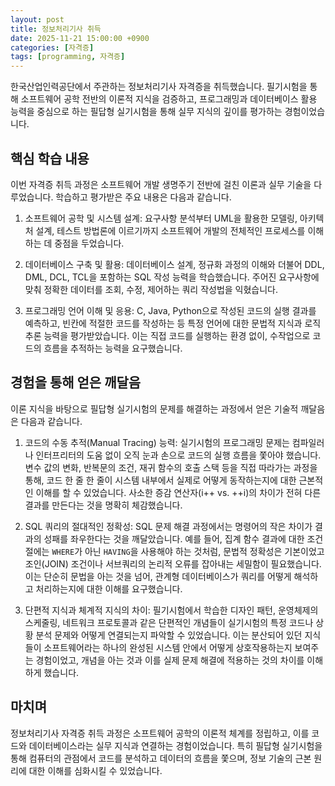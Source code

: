 ```yaml
---
layout: post
title: 정보처리기사 취득
date: 2025-11-21 15:00:00 +0900
categories: [자격증]
tags: [programming, 자격증]
---
```

한국산업인력공단에서 주관하는 정보처리기사 자격증을 취득했습니다. 필기시험을 통해 소프트웨어 공학 전반의 이론적 지식을 검증하고, 프로그래밍과 데이터베이스 활용 능력을 중심으로 하는 필답형 실기시험을 통해 실무 지식의 깊이를 평가하는 경험이었습니다.

## 핵심 학습 내용

이번 자격증 취득 과정은 소프트웨어 개발 생명주기 전반에 걸친 이론과 실무 기술을 다루었습니다. 학습하고 평가받은 주요 내용은 다음과 같습니다.

1.  소프트웨어 공학 및 시스템 설계: 요구사항 분석부터 UML을 활용한 모델링, 아키텍처 설계, 테스트 방법론에 이르기까지 소프트웨어 개발의 전체적인 프로세스를 이해하는 데 중점을 두었습니다.

2.  데이터베이스 구축 및 활용: 데이터베이스 설계, 정규화 과정의 이해와 더불어 DDL, DML, DCL, TCL을 포함하는 SQL 작성 능력을 학습했습니다. 주어진 요구사항에 맞춰 정확한 데이터를 조회, 수정, 제어하는 쿼리 작성법을 익혔습니다.

3.  프로그래밍 언어 이해 및 응용: C, Java, Python으로 작성된 코드의 실행 결과를 예측하고, 빈칸에 적절한 코드를 작성하는 등 특정 언어에 대한 문법적 지식과 로직 추론 능력을 평가받았습니다. 이는 직접 코드를 실행하는 환경 없이, 수작업으로 코드의 흐름을 추적하는 능력을 요구했습니다.

## 경험을 통해 얻은 깨달음

이론 지식을 바탕으로 필답형 실기시험의 문제를 해결하는 과정에서 얻은 기술적 깨달음은 다음과 같습니다.

1.  코드의 수동 추적(Manual Tracing) 능력: 실기시험의 프로그래밍 문제는 컴파일러나 인터프리터의 도움 없이 오직 눈과 손으로 코드의 실행 흐름을 쫓아야 했습니다. 변수 값의 변화, 반복문의 조건, 재귀 함수의 호출 스택 등을 직접 따라가는 과정을 통해, 코드 한 줄 한 줄이 시스템 내부에서 실제로 어떻게 동작하는지에 대한 근본적인 이해를 할 수 있었습니다. 사소한 증감 연산자(i++ vs. ++i)의 차이가 전혀 다른 결과를 만든다는 것을 명확히 체감했습니다.

2.  SQL 쿼리의 절대적인 정확성: SQL 문제 해결 과정에서는 명령어의 작은 차이가 결과의 성패를 좌우한다는 것을 깨달았습니다. 예를 들어, 집계 함수 결과에 대한 조건절에는 `WHERE`가 아닌 `HAVING`을 사용해야 하는 것처럼, 문법적 정확성은 기본이었고 조인(JOIN) 조건이나 서브쿼리의 논리적 오류를 잡아내는 세밀함이 필요했습니다. 이는 단순히 문법을 아는 것을 넘어, 관계형 데이터베이스가 쿼리를 어떻게 해석하고 처리하는지에 대한 이해를 요구했습니다.

3.  단편적 지식과 체계적 지식의 차이: 필기시험에서 학습한 디자인 패턴, 운영체제의 스케줄링, 네트워크 프로토콜과 같은 단편적인 개념들이 실기시험의 특정 코드나 상황 분석 문제와 어떻게 연결되는지 파악할 수 있었습니다. 이는 분산되어 있던 지식들이 소프트웨어라는 하나의 완성된 시스템 안에서 어떻게 상호작용하는지 보여주는 경험이었고, 개념을 아는 것과 이를 실제 문제 해결에 적용하는 것의 차이를 이해하게 했습니다.

## 마치며

정보처리기사 자격증 취득 과정은 소프트웨어 공학의 이론적 체계를 정립하고, 이를 코드와 데이터베이스라는 실무 지식과 연결하는 경험이었습니다. 특히 필답형 실기시험을 통해 컴퓨터의 관점에서 코드를 분석하고 데이터의 흐름을 쫓으며, 정보 기술의 근본 원리에 대한 이해를 심화시킬 수 있었습니다.

